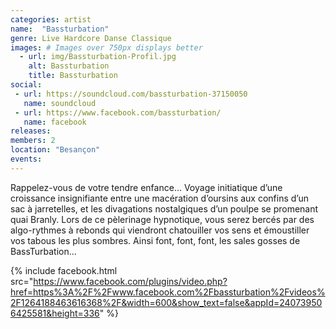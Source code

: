 ```yaml
---
categories: artist
name:  "Bassturbation"
genre: Live Hardcore Danse Classique
images: # Images over 750px displays better
  - url: img/Bassturbation-Profil.jpg
    alt: Bassturbation
    title: Bassturbation
social:
 - url: https://soundcloud.com/bassturbation-37150050
   name: soundcloud
 - url: https://www.facebook.com/bassturbation/
   name: facebook
releases:
members: 2
location: "Besançon"
events:
---
```

Rappelez-vous de votre tendre enfance... Voyage initiatique d’une croissance insignifiante entre une macération d’oursins aux confins d’un sac à jarretelles, et les divagations nostalgiques d’un poulpe se promenant quai Branly. Lors de ce pèlerinage hypnotique, vous serez bercés par des algo-rythmes à rebonds qui viendront chatouiller vos sens et émoustiller vos tabous les plus sombres. Ainsi font, font, font, les sales gosses de BassTurbation… 


{% include facebook.html src="https://www.facebook.com/plugins/video.php?href=https%3A%2F%2Fwww.facebook.com%2Fbassturbation%2Fvideos%2F1264188463616368%2F&width=600&show_text=false&appId=240739506425581&height=336" %}
